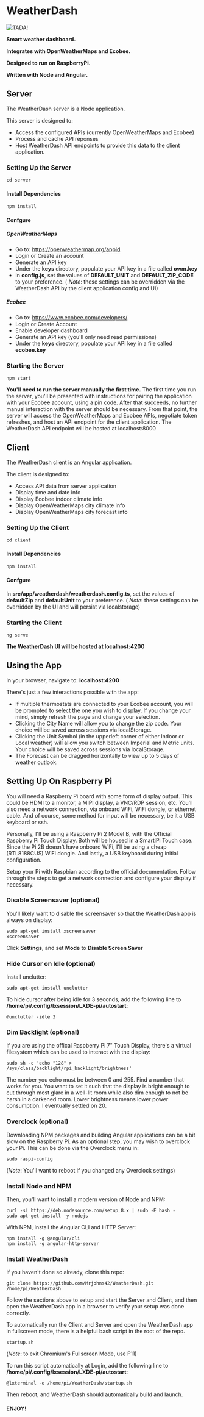 # WeatherDash

![TADA!](images/WeatherDashUI.PNG)

**Smart weather dashboard.**

**Integrates with OpenWeatherMaps and Ecobee.**

**Designed to run on RaspberryPi.**

**Written with Node and Angular.**
 
 
## Server
The WeatherDash server is a Node application.

This server is designed to:

- Access the configured APIs (currently OpenWeatherMaps and Ecobee)
- Process and cache API reponses
- Host WeatherDash API endpoints to provide this data to the client application.
### Setting Up the Server
	cd server
#### Install Dependencies
	npm install
#### Confgure
##### OpenWeatherMaps
- Go to: https://openweathermap.org/appid
- Login or Create an account
- Generate an API key
- Under the **keys** directory, populate your API key in a file called **owm.key**
- In **config.js**, set the values of **DEFAULT_UNIT** and **DEFAULT_ZIP_CODE** to your preference. 
( *Note*: these settings can be overridden via the WeatherDash API by the client application config and UI)
##### Ecobee
- Go to: https://www.ecobee.com/developers/
- Login or Create Account
- Enable developer dashboard
- Generate an API key (you'll only need read permissions)
- Under the **keys** directory, populate your API key in a file called **ecobee.key**
### Starting the Server
	npm start
**You'll need to run the server manually the first time.**
The first time you run the server, you'll be presented with instructions for pairing the application with your Ecobee account, using a pin code.
After that succeeds, no further manual interaction with the server should be necessary.
From that point, the server will access the OpenWeatherMaps and Ecobee APIs, negotiate token refreshes, and host an API endpoint for the client application.
The WeatherDash API endpoint will be hosted at localhost:8000

## Client
The WeatherDash client is an Angular application.

The client is designed to:

- Access API data from server application
- Display time and date info
- Display Ecobee indoor climate info
- Display OpenWeatherMaps city climate info
- Display OpenWeatherMaps city forecast info
### Setting Up the Client
	cd client
#### Install Dependencies
	npm install
#### Confgure
 In **src/app/weatherdash/weatherdash.config.ts**, set the values of **defaultZip** and **defaultUnit** to your preference. 
 ( *Note*: these settings can be overridden by the UI and will persist via localstorage)
### Starting the Client
	ng serve
**The WeatherDash UI will be hosted at localhost:4200**


## Using the App
In your browser, navigate to: **localhost:4200**

There's just a few interactions possible with the app:

- If multiple thermostats are connected to your Ecobee account, you will be prompted to select the one you wish to display.  If you change your mind, simply refresh the page and change your selection.
- Clicking the City Name will allow you to change the zip code.  Your choice will be saved across sessions via localStorage.
- Clicking the Unit Symbol (in the upperleft corner of either Indoor or Local weather) will allow you switch between Imperial and Metric units.  Your choice will be saved across sessions via localStorage.
- The Forecast can be dragged horizontally to view up to 5 days of weather outlook.


## Setting Up On Raspberry Pi
You will need a Raspberry Pi board with some form of display output.  This could be HDMI to a monitor, a MIPI display, a VNC/RDP session, etc.  You'll also need a network connection, via onboard WiFi, WiFi dongle, or ethernet cable.  And of course, some method for input will be necessary, be it a USB keyboard or ssh.

Personally, I'll be using a Raspberry Pi 2 Model B, with the Official Raspberry Pi Touch Display.  Both will be housed in a SmartiPi Touch case.  Since the Pi 2B doesn't have onboard WiFi, I'll be using a cheap (RTL8188CUS) WiFi dongle.  And lastly, a USB keyboard during initial configuration.

Setup your Pi with Raspbian according to the official documentation.  Follow through the steps to get a network connection and configure your display if necessary.

### Disable Screensaver (optional)
You'll likely want to disable the screensaver so that the WeatherDash app is always on display:
	
	sudo apt-get install xscreensaver
	xscreensaver

Click **Settings**, and set **Mode** to **Disable Screen Saver**

### Hide Cursor on Idle (optional)
Install unclutter:

	sudo apt-get install unclutter

To hide cursor after being idle for 3 seconds, add the following line to **/home/pi/.config/lxsession/LXDE-pi/autostart**:

	@unclutter -idle 3

### Dim Backlight (optional)
If you are using the offical Raspberry Pi 7" Touch Display, there's a virtual filesystem which can be used to interact with the display:

	sudo sh -c 'echo "128" > /sys/class/backlight/rpi_backlight/brightness'
	
The number you echo must be between 0 and 255.  Find a number that works for you.  You want to set it such that the display is bright enough to cut through most glare in a well-lit room while also dim enough to not be harsh in a darkened room.  Lower brightness means lower power consumption. I eventually settled on 20.

### Overclock (optional)
Downloading NPM packages and building Angular applications can be a bit slow on the Raspberry Pi.  As an optional step, you may wish to overclock your Pi.  This can be done via the Overclock menu in:

	sudo raspi-config
	
(*Note*: You'll want to reboot if you changed any Overclock settings)
	
### Install Node and NPM
Then, you'll want to install a modern version of Node and NPM:

	curl -sL https://deb.nodesource.com/setup_8.x | sudo -E bash -
	sudo apt-get install -y nodejs
	

With NPM, install the Angular CLI and HTTP Server:

	npm install -g @angular/cli
	npm install -g angular-http-server
	
### Install WeatherDash
If you haven't done so already, clone this repo:

	git clone https://github.com/Mrjohns42/WeatherDash.git /home/pi/WeatherDash
	
Follow the sections above to setup and start the Server and Client, and then open the WeatherDash app in a browser to verify your setup was done correctly. 

To automatically run the Client and Server and open the WeatherDash app in fullscreen mode, there is a helpful bash script in the root of the repo.

	startup.sh
	
(*Note*: to exit Chromium's Fullscreen Mode, use F11)
	
To run this script automatically at Login, add the following line to **/home/pi/.config/lxsession/LXDE-pi/autostart**:

	@lxterminal -e /home/pi/WeatherDash/startup.sh	
	
Then reboot, and WeatherDash should automatically build and launch.
	
#### ENJOY!
	

	
	
	
	
